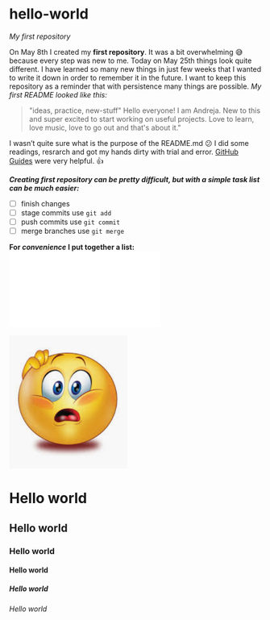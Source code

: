 # hello-world
*My first repository*

On May 8th I created my **first repository**. It was a bit overwhelming :sweat_smile: because every step was new to me. Today on May 25th things look quite different. I have learned so many new things in just few weeks that I wanted to write it down in order to remember it in the future. I want to keep this repository as a reminder that with persistence many things are possible.
*My first README looked like this:*
>"ideas, practice, new-stuff"
>Hello everyone! 
>I am Andreja. New to this and super excited to start working on useful projects.
>Love to learn, love music, love to go out and that's about it."


I wasn’t quite sure what is the purpose of the README.md :confused:
I did some readings, resrarch and got my hands dirty with trial and error. 
[GitHub Guides]( https://guides.github.com/) were very helpful. :+1:

***Creating first repository can be pretty difficult, but with a simple task list can be much easier:***
-	[ ]  finish changes
-	[ ] stage commits use `git add`
-	[ ] push commits use `git commit`
-	[ ] merge branches use `git merge`

**For _convenience_ I put together a list:** ![GitBasics.pdf](GitBasics.pdf)

![](images/Emoji.PNG)

  <h1> Hello world </h1>
  <h2> Hello world </h2>
  <h3> Hello world </h3>
  <h4> Hello world </h4>
  <h5> Hello world </h5>
  <h6> Hello world </h6>
 
